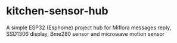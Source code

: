 # kitchen-sensor-hub
A simple ESP32 (Esphome) project hub for Miflora messages reply, SSD1306 display, Bme280 sensor and microwave motion sensor
